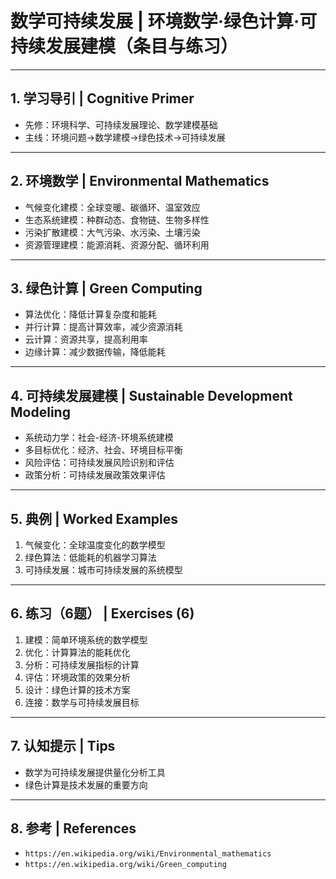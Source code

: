 # 数学可持续发展 | 环境数学·绿色计算·可持续发展建模（条目与练习）

---

## 1. 学习导引 | Cognitive Primer

- 先修：环境科学、可持续发展理论、数学建模基础
- 主线：环境问题→数学建模→绿色技术→可持续发展

---

## 2. 环境数学 | Environmental Mathematics

- 气候变化建模：全球变暖、碳循环、温室效应
- 生态系统建模：种群动态、食物链、生物多样性
- 污染扩散建模：大气污染、水污染、土壤污染
- 资源管理建模：能源消耗、资源分配、循环利用

---

## 3. 绿色计算 | Green Computing

- 算法优化：降低计算复杂度和能耗
- 并行计算：提高计算效率，减少资源消耗
- 云计算：资源共享，提高利用率
- 边缘计算：减少数据传输，降低能耗

---

## 4. 可持续发展建模 | Sustainable Development Modeling

- 系统动力学：社会-经济-环境系统建模
- 多目标优化：经济、社会、环境目标平衡
- 风险评估：可持续发展风险识别和评估
- 政策分析：可持续发展政策效果评估

---

## 5. 典例 | Worked Examples

1) 气候变化：全球温度变化的数学模型
2) 绿色算法：低能耗的机器学习算法
3) 可持续发展：城市可持续发展的系统模型

---

## 6. 练习（6题） | Exercises (6)

1) 建模：简单环境系统的数学模型
2) 优化：计算算法的能耗优化
3) 分析：可持续发展指标的计算
4) 评估：环境政策的效果分析
5) 设计：绿色计算的技术方案
6) 连接：数学与可持续发展目标

---

## 7. 认知提示 | Tips

- 数学为可持续发展提供量化分析工具
- 绿色计算是技术发展的重要方向

---

## 8. 参考 | References

- `https://en.wikipedia.org/wiki/Environmental_mathematics`
- `https://en.wikipedia.org/wiki/Green_computing`
